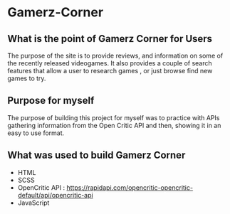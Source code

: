 Gamerz-Corner
======

## What is the point of Gamerz Corner for Users
The purpose of the site is to provide reviews, and information on some of the recently released videogames. It also provides a couple of search features that allow a user to research games , or just browse find new games to try.

## Purpose for myself
The purpose of building this project for myself was to practice with APIs gathering information from the Open Critic API and then, showing it in an easy to use format.

## What was used to build Gamerz Corner
* HTML
* SCSS
* OpenCritic API : https://rapidapi.com/opencritic-opencritic-default/api/opencritic-api
* JavaScript

